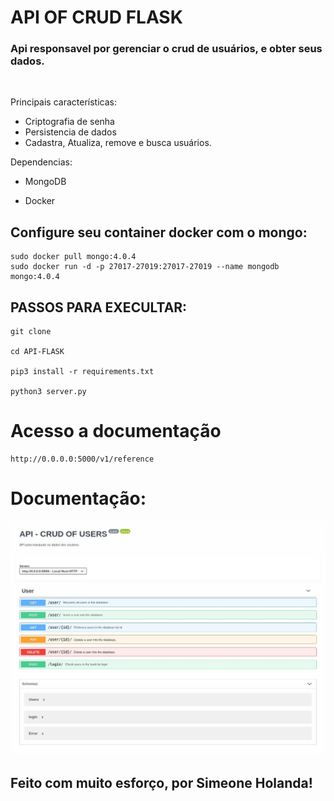 # API OF CRUD FLASK

### Api responsavel por gerenciar o crud de usuários, e obter seus dados.
<br>

Principais características:

* Criptografia de senha
* Persistencia de dados
* Cadastra, Atualiza, remove e busca usuários.


Dependencias:

*   MongoDB 

*   Docker 

## Configure seu container docker com o mongo:
    sudo docker pull mongo:4.0.4
    sudo docker run -d -p 27017-27019:27017-27019 --name mongodb mongo:4.0.4

## PASSOS PARA EXECULTAR:

    git clone 

    cd API-FLASK

    pip3 install -r requirements.txt

    python3 server.py

# Acesso a documentação 
    http://0.0.0.0:5000/v1/reference


# Documentação:

<img src="Documentation.jpeg">


## Feito com muito esforço, por Simeone Holanda!




   

   

    








